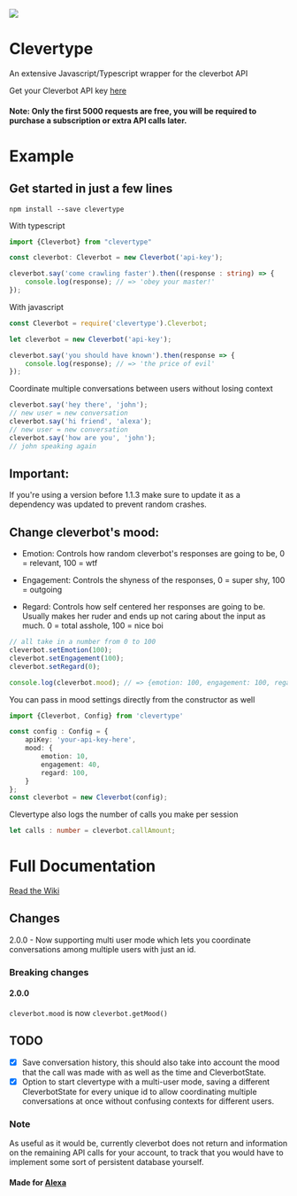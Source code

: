 ![](https://travis-ci.org/ilocereal/Clevertype.svg?branch=master)
# Clevertype

An extensive Javascript/Typescript wrapper for the cleverbot API

Get your Cleverbot API key [here](https://www.cleverbot.com/api/product/api-5k-free-trial/)

#### Note: Only the first 5000 requests are free, you will be required to purchase a subscription or extra API calls later.

# Example
## Get started in just a few lines

```
npm install --save clevertype
```

With typescript
```typescript
import {Cleverbot} from "clevertype"

const cleverbot: Cleverbot = new Cleverbot('api-key');

cleverbot.say('come crawling faster').then((response : string) => {
    console.log(response); // => 'obey your master!'
});
```

With javascript
```javascript
const Cleverbot = require('clevertype').Cleverbot;

let cleverbot = new Cleverbot('api-key');

cleverbot.say('you should have known').then(response => {
    console.log(response); // => 'the price of evil'
});
```

Coordinate multiple conversations between users without losing context
```typescript
cleverbot.say('hey there', 'john'); 
// new user = new conversation
cleverbot.say('hi friend', 'alexa');  
// new user = new conversation
cleverbot.say('how are you', 'john');
// john speaking again
``` 


## Important:

If you're using a version before 1.1.3 make sure to update it as a dependency was updated to prevent random crashes.  

## Change cleverbot's mood:

* Emotion: Controls how random cleverbot's responses are going to be, 0 = relevant, 100 = wtf

* Engagement: Controls the shyness of the responses, 0 = super shy, 100 = outgoing

* Regard: Controls how self centered her responses are going to be. Usually makes her ruder and ends up not caring about the input as much. 0 = total asshole, 100 = nice boi


```typescript
// all take in a number from 0 to 100
cleverbot.setEmotion(100); 
cleverbot.setEngagement(100);
cleverbot.setRegard(0);

console.log(cleverbot.mood); // => {emotion: 100, engagement: 100, regard: 0}

```

You can pass in mood settings directly from the constructor as well
```typescript 
import {Cleverbot, Config} from 'clevertype'

const config : Config = {
    apiKey: 'your-api-key-here',
    mood: {
        emotion: 10,
        engagement: 40,
        regard: 100,
    }
};
const cleverbot = new Cleverbot(config);
```

Clevertype also logs the number of calls you make per session
```typescript
let calls : number = cleverbot.callAmount;
```

# Full Documentation
[Read the Wiki](https://github.com/ilocereal/Clevertype/wiki)
## Changes
2.0.0 - Now supporting multi user mode which lets you coordinate conversations among multiple users with just an id.

### Breaking changes

#### 2.0.0
`cleverbot.mood` is now `cleverbot.getMood()`

## TODO
- [x] Save conversation history, this should also take into account the mood that the call was made with as well as the time and CleverbotState.
- [x] Option to start clevertype with a multi-user mode, saving a different CleverbotState for every unique id to allow coordinating multiple conversations at once without confusing contexts for different users.

### Note
As useful as it would be, currently cleverbot does not return and information on the remaining API calls for your account, to track that you would have to implement some sort of persistent database yourself.

#### Made for [Alexa](https://github.com/ilocereal/Alexa/)
